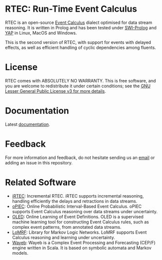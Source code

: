 # RTEC: Run-Time Event Calculus

RTEC is an open-source [Event Calculus](https://en.wikipedia.org/wiki/Event_calculus) dialect optimised for data stream reasoning. It is written in Prolog and has been tested under [SWI-Prolog](https://www.swi-prolog.org/) and [YAP](https://en.wikipedia.org/wiki/YAP_(Prolog)) in Linux, MacOS and Windows.

This is the second version of RTEC, with support for events with delayed effects, as well as efficient handling of cyclic dependencies among fluents.

# License

RTEC comes with ABSOLUTELY NO WARRANTY. This is free software, and you are welcome to redistribute it under certain conditions; see the [GNU Lesser General Public License v3 for more details](http://www.gnu.org/licenses/lgpl-3.0.html).

# Documentation

Latest [documentation](docs/contents.md).

# Feedback 

For more information and feedback, do not hesitate sending us an [email](mailto:a.artikis@gmail.com,periklismant1@gmail.com) or adding an issue in this repository.

# Related Software
- [iRTEC](https://github.com/eftsilio/Incremental_RTEC): Incremental RTEC. iRTEC supports incremental reasoning, handling efficiently the delays and retractions in data streams.
- [oPIEC](https://github.com/Periklismant/oPIEC): Online Probabilistic Interval-Based Event Calculus. oPIEC supports Event Calculus reasoning over data streams under uncertainty.
- [OLED](https://github.com/nkatzz/ORL): Online Learning of Event Definitions. OLED is a supervised machine learning tool for constructing Event Calculus rules, such as complex event patterns, from annotated data streams.
- [LoMRF](https://github.com/anskarl/LoMRF):  Library for Markov Logic Networks. LoMRF supports Event Calculus reasoning and learning under uncertainty.
- [Wayeb](https://github.com/ElAlev/Wayeb): Wayeb is a Complex Event Processing and Forecasting (CEP/F) engine written in Scala. It is based on symbolic automata and Markov models.

